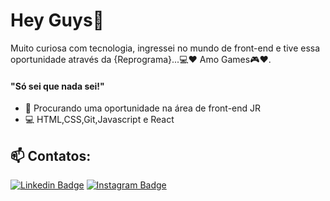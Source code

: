 # Hey Guys👋



Muito curiosa com tecnologia, ingressei no mundo de front-end e tive essa oportunidade através da {Reprograma}...💻❤
Amo Games🎮❤.

#### "Só sei que nada sei!"

- 🌱 Procurando uma oportunidade na área de front-end JR
- 💻 HTML,CSS,Git,Javascript e React

## 📫 Contatos:
 [![Linkedin Badge](https://img.shields.io/badge/-LinkedIn-blue?style=flat-square&logo=Linkedin&logoColor=white&link=https://www.linkedin.com/in/millena-gomes/)](https://www.linkedin.com/in/millena-gomes/)
 [![Instagram Badge](https://img.shields.io/badge/-Instagram-violet?style=flat-square&logo=Instagram&logoColor=white&link=https://www.instagram.com/millena_gomes/)](https://www.instagram.com/millena_gomes/)


